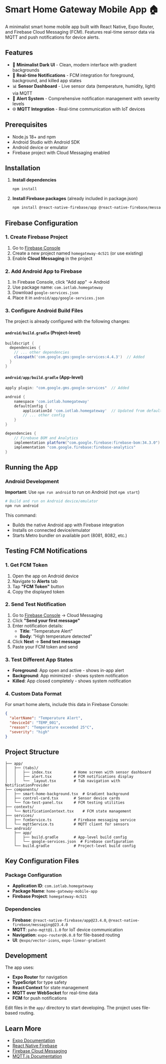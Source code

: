 # Smart Home Gateway Mobile App 🏠

A minimalist smart home mobile app built with React Native, Expo Router, and Firebase Cloud Messaging (FCM). Features real-time sensor data via MQTT and push notifications for device alerts.

## Features

- 🎨 **Minimalist Dark UI** - Clean, modern interface with gradient backgrounds
- 📱 **Real-time Notifications** - FCM integration for foreground, background, and killed app states
- 📊 **Sensor Dashboard** - Live sensor data (temperature, humidity, light) via MQTT
- 🔔 **Alert System** - Comprehensive notification management with severity levels
- 🌐 **MQTT Integration** - Real-time communication with IoT devices

## Prerequisites

- Node.js 18+ and npm
- Android Studio with Android SDK
- Android device or emulator
- Firebase project with Cloud Messaging enabled

## Installation

1. **Install dependencies**

   ```bash
   npm install
   ```

2. **Install Firebase packages** (already included in package.json)

   ```bash
   npm install @react-native-firebase/app @react-native-firebase/messaging
   ```

## Firebase Configuration

### 1. Create Firebase Project

1. Go to [Firebase Console](https://console.firebase.google.com/)
2. Create a new project named `homegateway-4c521` (or use existing)
3. Enable **Cloud Messaging** in the project

### 2. Add Android App to Firebase

1. In Firebase Console, click "Add app" → Android
2. Use package name: `com.iotlab.homegateway`
3. Download `google-services.json`
4. Place it in `android/app/google-services.json`

### 3. Configure Android Build Files

The project is already configured with the following changes:

#### `android/build.gradle` (Project-level)
```gradle
buildscript {
  dependencies {
    // ... other dependencies
    classpath('com.google.gms:google-services:4.4.3')  // Added
  }
}
```

#### `android/app/build.gradle` (App-level)
```gradle
apply plugin: "com.google.gms.google-services"  // Added

android {
    namespace 'com.iotlab.homegateway'
    defaultConfig {
        applicationId 'com.iotlab.homegateway'  // Updated from default
        // ... other config
    }
}

dependencies {
    // Firebase BOM and Analytics
    implementation platform("com.google.firebase:firebase-bom:34.3.0")
    implementation "com.google.firebase:firebase-analytics"
}
```

## Running the App

### Android Development

**Important**: Use `npm run android` to run on Android (not `npm start`)

```bash
# Build and run on Android device/emulator
npm run android
```

This command:
- Builds the native Android app with Firebase integration
- Installs on connected device/emulator
- Starts Metro bundler on available port (8081, 8082, etc.)

## Testing FCM Notifications

### 1. Get FCM Token

1. Open the app on Android device
2. Navigate to **Alerts** tab
3. Tap **"FCM Token"** button
4. Copy the displayed token

### 2. Send Test Notification

1. Go to [Firebase Console](https://console.firebase.google.com/) → Cloud Messaging
2. Click **"Send your first message"**
3. Enter notification details:
   - **Title**: "Temperature Alert"
   - **Body**: "High temperature detected"
4. Click **Next** → **Send test message**
5. Paste your FCM token and send

### 3. Test Different App States

- **Foreground**: App open and active - shows in-app alert
- **Background**: App minimized - shows system notification
- **Killed**: App closed completely - shows system notification

### 4. Custom Data Format

For smart home alerts, include this data in Firebase Console:

```json
{
  "alertName": "Temperature Alert",
  "deviceId": "TEMP_001", 
  "reason": "Temperature exceeded 25°C",
  "severity": "high"
}
```

## Project Structure

```
├── app/
│   ├── (tabs)/
│   │   ├── index.tsx          # Home screen with sensor dashboard
│   │   ├── alert.tsx          # FCM notifications display
│   │   └── _layout.tsx        # Tab navigation with NotificationProvider
├── components/
│   ├── smart-home-background.tsx  # Gradient background
│   ├── control-card.tsx       # Sensor device cards
│   └── fcm-test-panel.tsx     # FCM testing utilities
├── contexts/
│   └── NotificationContext.tsx    # FCM state management
├── services/
│   ├── fcmService.ts          # Firebase messaging service
│   └── mqttService.ts         # MQTT client for sensors
└── android/
    ├── app/
    │   ├── build.gradle       # App-level build config
    │   └── google-services.json  # Firebase configuration
    └── build.gradle           # Project-level build config
```

## Key Configuration Files

### Package Configuration

- **Application ID**: `com.iotlab.homegateway`
- **Package Name**: `home-gateway-mobile-app`
- **Firebase Project**: `homegateway-4c521`

### Dependencies

- **Firebase**: `@react-native-firebase/app@23.4.0`, `@react-native-firebase/messaging@23.4.0`
- **MQTT**: `paho-mqtt@1.1.0` for IoT device communication
- **Navigation**: `expo-router@6.0.8` for file-based routing
- **UI**: `@expo/vector-icons`, `expo-linear-gradient`

## Development

The app uses:
- **Expo Router** for navigation
- **TypeScript** for type safety
- **React Context** for state management
- **MQTT over WebSocket** for real-time data
- **FCM** for push notifications

Edit files in the `app/` directory to start developing. The project uses file-based routing.

## Learn More

- [Expo Documentation](https://docs.expo.dev/)
- [React Native Firebase](https://rnfirebase.io/)
- [Firebase Cloud Messaging](https://firebase.google.com/docs/cloud-messaging)
- [MQTT.js Documentation](https://github.com/mqttjs/MQTT.js)